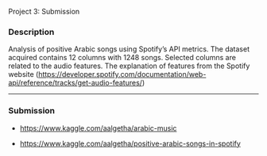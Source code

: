  Project 3: Submission

### Description

Analysis of positive Arabic songs using Spotify’s API metrics.
The dataset acquired contains 12 columns with 1248 songs. Selected columns are related to the audio features.
The explanation of features from the Spotify website (https://developer.spotify.com/documentation/web-api/reference/tracks/get-audio-features/)

---

### Submission

- https://www.kaggle.com/aalgetha/arabic-music

- https://www.kaggle.com/aalgetha/positive-arabic-songs-in-spotify
